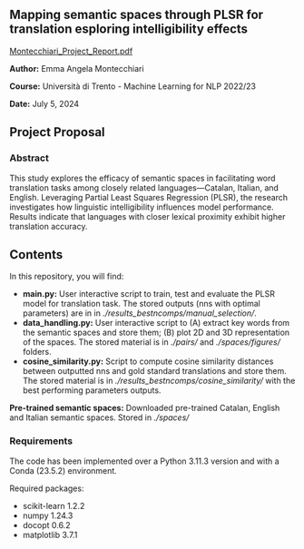 ## Mapping semantic spaces through PLSR for translation esploring intelligibility effects

[Montecchiari_Project_Report.pdf](https://github.com/memonji/gender-biases-exploration/files/14270670/Montecchiari_Project_Report.pdf)

**Author:** Emma Angela Montecchiari

**Course:** Università di Trento - Machine Learning for NLP 2022/23

**Date:** July 5, 2024

## Project Proposal 
###  Abstract

This study explores the efficacy of semantic spaces in facilitating word translation tasks among closely related languages—Catalan, Italian, and English. Leveraging Partial Least Squares Regression (PLSR), the research investigates how linguistic intelligibility influences model performance. Results indicate that languages with closer lexical proximity exhibit higher translation accuracy.

## Contents

In this repository, you will find:

- **main.py:** User interactive script to train, test and evaluate the PLSR model for translation task.
  The stored outputs (nns with optimal parameters) are in in *./results_bestncomps/manual_selection/*.
- **data_handling.py:** User interactive script to (A) extract key words from the semantic spaces and store them; (B) plot 2D and 3D representation of the spaces.
  The stored material is in *./pairs/* and *./spaces/figures/* folders.
- **cosine_similarity.py:** Script to compute cosine similarity distances between outputted nns and gold standard translations and store them.
  The stored material is in *./results_bestncomps/cosine_similarity/* with the best performing parameters outputs.

**Pre-trained semantic spaces:** Downloaded pre-trained Catalan, English and Italian semantic spaces. Stored in *./spaces/*

### Requirements
The code has been implemented over a Python 3.11.3 version and with a Conda (23.5.2) environment.

Required packages:
- scikit-learn 1.2.2
- numpy 1.24.3
- docopt 0.6.2
- matplotlib 3.7.1
